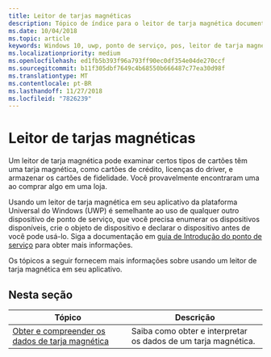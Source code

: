 ```yaml
---
title: Leitor de tarjas magnéticas
description: Tópico de índice para o leitor de tarja magnética documentação da UWP.
ms.date: 10/04/2018
ms.topic: article
keywords: Windows 10, uwp, ponto de serviço, pos, leitor de tarja magnética
ms.localizationpriority: medium
ms.openlocfilehash: ed1fb5b393f96a793ff90ec0df354e04de270ccf
ms.sourcegitcommit: b11f305dbf7649c4b68550b666487c77ea30d98f
ms.translationtype: MT
ms.contentlocale: pt-BR
ms.lasthandoff: 11/27/2018
ms.locfileid: "7826239"
---
```

# <a name="magnetic-stripe-reader"></a>Leitor de tarjas magnéticas

Um leitor de tarja magnética pode examinar certos tipos de cartões têm uma tarja magnética, como cartões de crédito, licenças do driver, e armazenar os cartões de fidelidade. Você provavelmente encontraram uma ao comprar algo em uma loja.

Usando um leitor de tarja magnética em seu aplicativo da plataforma Universal do Windows (UWP) é semelhante ao uso de qualquer outro dispositivo de ponto de serviço, que você precisa enumerar os dispositivos disponíveis, crie o objeto de dispositivo e declarar o dispositivo antes de você pode usá-lo. Siga a documentação em [guia de Introdução do ponto de serviço](pos-basics.md) para obter mais informações.

Os tópicos a seguir fornecem mais informações sobre usando um leitor de tarja magnética em seu aplicativo.

## <a name="in-this-section"></a>Nesta seção

| Tópico | Descrição |
|-------|-------------|
| [Obter e compreender os dados de tarja magnética](../devices-sensors/pos-magnetic-stripe-reader-data.md) | Saiba como obter e interpretar os dados de um tarja magnética. |